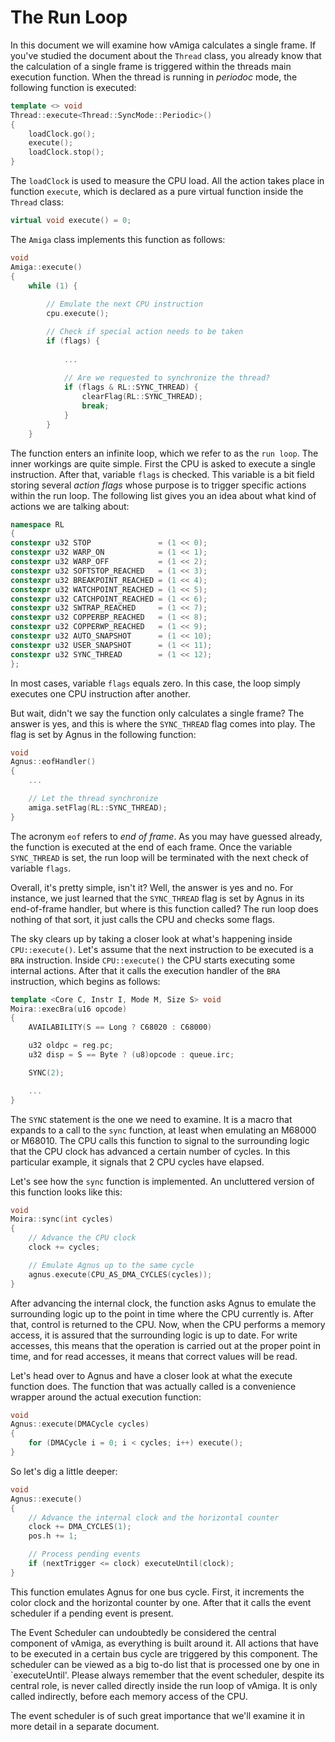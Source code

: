 # The Run Loop

In this document we will examine how vAmiga calculates a single frame. If you've studied the document about the `Thread` class, you already know that the calculation of a single frame is triggered within the threads main execution function. When the thread is running in *periodoc* mode, the following function is executed: 

```c++
template <> void
Thread::execute<Thread::SyncMode::Periodic>()
{
    loadClock.go();
    execute();
    loadClock.stop();
}
```

The `loadClock` is used to measure the CPU load. All the action takes place in function `execute`, which is declared as a pure virtual function inside the `Thread` class:

```c++
virtual void execute() = 0;
```

The `Amiga` class implements this function as follows: 

```c++
void
Amiga::execute()
{    
    while (1) {
        
        // Emulate the next CPU instruction
        cpu.execute();

        // Check if special action needs to be taken
        if (flags) {
                        
            ...
            
            // Are we requested to synchronize the thread?
            if (flags & RL::SYNC_THREAD) {
                clearFlag(RL::SYNC_THREAD);
                break;
            }
        }
    }
```

The function enters an infinite loop, which we refer to as the `run loop`. The inner workings are quite simple. First the CPU is asked to execute a single instruction. After that, variable `flags` is checked. This variable is a bit field storing several *action flags* whose purpose is to trigger specific actions within the run loop. The following list gives you an idea about what kind of actions we are talking about:

```c++
namespace RL
{
constexpr u32 STOP               = (1 << 0);
constexpr u32 WARP_ON            = (1 << 1);
constexpr u32 WARP_OFF           = (1 << 2);
constexpr u32 SOFTSTOP_REACHED   = (1 << 3);
constexpr u32 BREAKPOINT_REACHED = (1 << 4);
constexpr u32 WATCHPOINT_REACHED = (1 << 5);
constexpr u32 CATCHPOINT_REACHED = (1 << 6);
constexpr u32 SWTRAP_REACHED     = (1 << 7);
constexpr u32 COPPERBP_REACHED   = (1 << 8);
constexpr u32 COPPERWP_REACHED   = (1 << 9);
constexpr u32 AUTO_SNAPSHOT      = (1 << 10);
constexpr u32 USER_SNAPSHOT      = (1 << 11);
constexpr u32 SYNC_THREAD        = (1 << 12);
};
```

In most cases, variable `flags` equals zero. In this case, the loop simply executes one CPU instruction after another. 

But wait, didn't we say the function only calculates a single frame? The answer is yes, and this is where the `SYNC_THREAD` flag comes into play. The flag is set by Agnus in the following function:

```c++ 
void
Agnus::eofHandler()
{
    ...

    // Let the thread synchronize
    amiga.setFlag(RL::SYNC_THREAD);
}
```

The acronym `eof` refers to *end of frame*. As you may have guessed already, the function is executed at the end of each frame. Once the variable `SYNC_THREAD` is set, the run loop will be terminated with the next check of  variable `flags`.

Overall, it's pretty simple, isn't it? Well, the answer is yes and no. For instance, we just learned that the `SYNC_THREAD` flag is set by Agnus in its end-of-frame handler, but where is this function called? The run loop does nothing of that sort, it just calls the CPU and checks some flags. 

The sky clears up by taking a closer look at what's happening inside `CPU::execute()`. Let's assume that the next instruction to be executed is a `BRA` instruction. Inside `CPU::execute()` the CPU starts executing some internal actions. After that it calls the execution handler of the `BRA` instruction, which begins as follows:

```c++
template <Core C, Instr I, Mode M, Size S> void
Moira::execBra(u16 opcode)
{
    AVAILABILITY(S == Long ? C68020 : C68000)

    u32 oldpc = reg.pc;
    u32 disp = S == Byte ? (u8)opcode : queue.irc;

    SYNC(2);

    ...
}
```

The `SYNC` statement is the one we need to examine. It is a macro that expands to a call to the `sync` function, at least when emulating an M68000 or M68010. The CPU calls this function to signal to the surrounding logic that the CPU clock has advanced a certain number of cycles. In this particular example, it signals that 2 CPU cycles have elapsed. 

Let's see how the `sync` function is implemented. An uncluttered version of this function looks like this: 

```c++ 
void
Moira::sync(int cycles)
{
    // Advance the CPU clock
    clock += cycles;

    // Emulate Agnus up to the same cycle
    agnus.execute(CPU_AS_DMA_CYCLES(cycles));
}
```

After advancing the internal clock, the function asks Agnus to emulate the surrounding logic up to the point in time where the CPU currently is. After that, control is returned to the CPU. Now, when the CPU performs a memory access, it is assured that the surrounding logic is up to date. For write accesses, this means that the operation is carried out at the proper point in time, and for read accesses, it means that correct values will be read. 

Let's head over to Agnus and have a closer look at what the execute function does. The function that was actually called is a convenience wrapper around the actual execution function:

```c++ 
void
Agnus::execute(DMACycle cycles)
{
    for (DMACycle i = 0; i < cycles; i++) execute();
}
```

So let's dig a little deeper: 

```c++
void
Agnus::execute()
{
    // Advance the internal clock and the horizontal counter
    clock += DMA_CYCLES(1);
    pos.h += 1;

    // Process pending events
    if (nextTrigger <= clock) executeUntil(clock);
}
```

This function emulates Agnus for one bus cycle. First, it increments the color clock and the horizontal counter by one. After that it calls the event scheduler if a pending event is present.

The Event Scheduler can undoubtedly be considered the central component of vAmiga, as everything is built around it. All actions that have to be executed in a certain bus cycle are triggered by this component. The scheduler can be viewed as a big to-do list that is processed one by one in `executeUntil'. Please always remember that the event scheduler, despite its central role, is never called directly inside the run loop of vAmiga. It is only called indirectly, before each memory access of the CPU. 

The event scheduler is of such great importance that we'll examine it in more detail in a separate document. 
